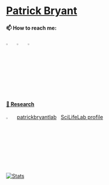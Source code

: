 

# [Patrick Bryant](https://github.com/patrickbryant1)

#### 📫 How to reach me:

  [<img src="https://img.icons8.com/color/48/000000/twitter.png" width="3.5%"/>](https://twitter.com/Patrick18287926)  &nbsp; [<img src="https://img.icons8.com/color/48/000000/linkedin.png" width="3.5%"/>](https://www.linkedin.com/in/patrick-bryant-phd/) &nbsp; <a href="mailto:patrick.bryant@scilifelab.se"> <img src="https://img.icons8.com/fluent/48/000000/gmail.png" width="3.5%"/>


#### 🔬 Research
[<img src="https://img.icons8.com/?size=100&id=okYCvWotC0uX&format=png&color=000000" width="3.5%"/>](https://scholar.google.com/citations?user=KPlaFQQAAAAJ&hl=en&oi=ao) &nbsp; [patrickbryantlab](https://patrickbryantlab.github.io) &nbsp; [SciLifeLab profile](https://www.scilifelab.se/researchers/patrick-bryant/)

[![Stats](https://github-readme-stats.vercel.app/api?username=patrickbryant1&show_icons=true)](https://github-readme-stats.vercel.app/api?username=patrickbryant1&show_icons=true&theme=radical)&nbsp; &nbsp; &nbsp; &nbsp; &nbsp; &nbsp; &nbsp; &nbsp; &nbsp; &nbsp;
